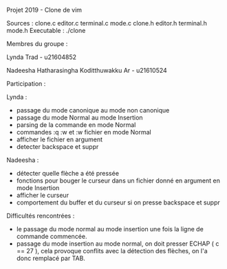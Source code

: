 Projet 2019 - Clone de vim

Sources : clone.c editor.c terminal.c mode.c clone.h editor.h terminal.h mode.h
Executable : ./clone

Membres du groupe :

Lynda Trad                                  - u21604852

Nadeesha Hatharasingha Koditthuwakku Ar     - u21610524

Participation : 

Lynda : 
- passage du mode canonique au mode non canonique
- passage du mode Normal au mode Insertion
- parsing de la commande en mode Normal
- commandes :q :w et :w fichier en mode Normal
- afficher le fichier en argument
- detecter backspace et suppr

Nadeesha :
- détecter quelle flèche a été pressée
- fonctions pour bouger le curseur dans un fichier donné en argument en mode Insertion
- afficher le curseur
- comportement du buffer et du curseur si on presse backspace et suppr


Difficultés rencontrées :
- le passage du mode normal au mode insertion une fois la ligne de commande commencée.
- passage du mode insertion au mode normal, on doit presser ECHAP ( c == 27 ),
cela provoque conflits avec la détection des flèches, on l'a donc remplacé par TAB.